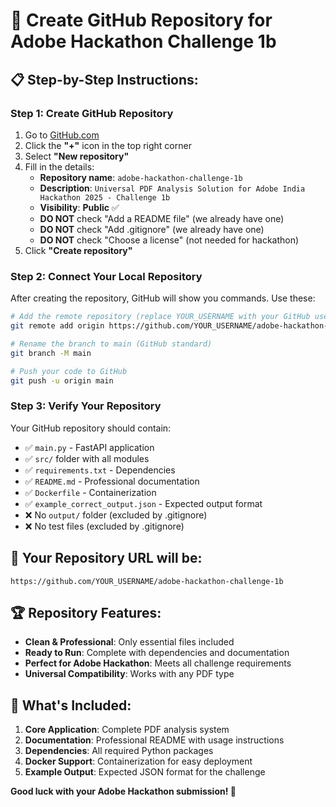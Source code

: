 # 🚀 Create GitHub Repository for Adobe Hackathon Challenge 1b

## 📋 **Step-by-Step Instructions:**

### **Step 1: Create GitHub Repository**
1. Go to [GitHub.com](https://github.com)
2. Click the **"+"** icon in the top right corner
3. Select **"New repository"**
4. Fill in the details:
   - **Repository name**: `adobe-hackathon-challenge-1b`
   - **Description**: `Universal PDF Analysis Solution for Adobe India Hackathon 2025 - Challenge 1b`
   - **Visibility**: **Public** ✅
   - **DO NOT** check "Add a README file" (we already have one)
   - **DO NOT** check "Add .gitignore" (we already have one)
   - **DO NOT** check "Choose a license" (not needed for hackathon)
5. Click **"Create repository"**

### **Step 2: Connect Your Local Repository**
After creating the repository, GitHub will show you commands. Use these:

```bash
# Add the remote repository (replace YOUR_USERNAME with your GitHub username)
git remote add origin https://github.com/YOUR_USERNAME/adobe-hackathon-challenge-1b.git

# Rename the branch to main (GitHub standard)
git branch -M main

# Push your code to GitHub
git push -u origin main
```

### **Step 3: Verify Your Repository**
Your GitHub repository should contain:
- ✅ `main.py` - FastAPI application
- ✅ `src/` folder with all modules
- ✅ `requirements.txt` - Dependencies
- ✅ `README.md` - Professional documentation
- ✅ `Dockerfile` - Containerization
- ✅ `example_correct_output.json` - Expected output format
- ❌ No `output/` folder (excluded by .gitignore)
- ❌ No test files (excluded by .gitignore)

## 🎯 **Your Repository URL will be:**
```
https://github.com/YOUR_USERNAME/adobe-hackathon-challenge-1b
```

## 🏆 **Repository Features:**
- **Clean & Professional**: Only essential files included
- **Ready to Run**: Complete with dependencies and documentation
- **Perfect for Adobe Hackathon**: Meets all challenge requirements
- **Universal Compatibility**: Works with any PDF type

## 📝 **What's Included:**
1. **Core Application**: Complete PDF analysis system
2. **Documentation**: Professional README with usage instructions
3. **Dependencies**: All required Python packages
4. **Docker Support**: Containerization for easy deployment
5. **Example Output**: Expected JSON format for the challenge

**Good luck with your Adobe Hackathon submission! 🚀** 